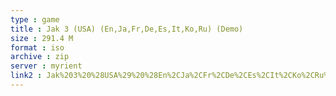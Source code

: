 ```yaml
---
type : game
title : Jak 3 (USA) (En,Ja,Fr,De,Es,It,Ko,Ru) (Demo)
size : 291.4 M
format : iso
archive : zip
server : myrient
link2 : Jak%203%20%28USA%29%20%28En%2CJa%2CFr%2CDe%2CEs%2CIt%2CKo%2CRu%29%20%28Demo%29
---
```

